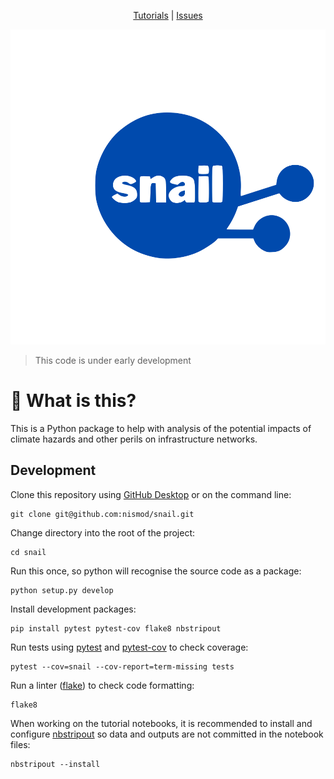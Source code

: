 <p align="center">
<a href="https://github.com/nismod/snail/tutorials">Tutorials</a> |
<a href="https://github.com/nismod/snail/issues">Issues</a>
</p>

<p align="center">
<img src="./images/snail.svg" alt="snail" />
</p>

> This code is under early development

# 🤔 What is this?

This is a Python package to help with analysis of the potential impacts of
climate hazards and other perils on infrastructure networks.

## Development

Clone this repository using [GitHub Desktop](https://desktop.github.com/) or on
the command line:

    git clone git@github.com:nismod/snail.git

Change directory into the root of the project:

    cd snail

Run this once, so python will recognise the source code as a package:

    python setup.py develop

Install development packages:

    pip install pytest pytest-cov flake8 nbstripout

Run tests using [pytest](https://docs.pytest.org/en/latest/) and
[pytest-cov](https://pytest-cov.readthedocs.io) to check coverage:

    pytest --cov=snail --cov-report=term-missing tests

Run a linter ([flake](https://flake8.pycqa.org/en/latest/)) to check code
formatting:

    flake8

When working on the tutorial notebooks, it is recommended to install and
configure [nbstripout](https://github.com/kynan/nbstripout) so data and outputs
are not committed in the notebook files:

    nbstripout --install
